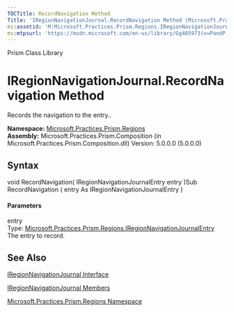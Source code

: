```yaml
---
TOCTitle: RecordNavigation Method
Title: 'IRegionNavigationJournal.RecordNavigation Method (Microsoft.Practices.Prism.Regions)'
ms:assetid: 'M:Microsoft.Practices.Prism.Regions.IRegionNavigationJournal.RecordNavigation(Microsoft.Practices.Prism.Regions.IRegionNavigationJournalEntry)'
ms:mtpsurl: 'https://msdn.microsoft.com/en-us/library/Gg405973(v=PandP.50)'
---
```


Prism Class Library

IRegionNavigationJournal.RecordNavigation Method
====================================================

Records the navigation to the entry..

**Namespace:** [Microsoft.Practices.Prism.Regions](https://msdn.microsoft.com/n:microsoft.practices.prism.regions)
**Assembly:** Microsoft.Practices.Prism.Composition (in Microsoft.Practices.Prism.Composition.dll) Version: 5.0.0.0 (5.0.0.0)

## Syntax


<span id="syntaxToggle"></span>void RecordNavigation( IRegionNavigationJournalEntry entry )Sub RecordNavigation ( entry As IRegionNavigationJournalEntry )
#### Parameters

entry  
Type: [Microsoft.Practices.Prism.Regions.IRegionNavigationJournalEntry](https://msdn.microsoft.com/t:microsoft.practices.prism.regions.iregionnavigationjournalentry)
The entry to record.

See Also
--------


[IRegionNavigationJournal Interface](https://msdn.microsoft.com/t:microsoft.practices.prism.regions.iregionnavigationjournal)

[IRegionNavigationJournal Members](https://msdn.microsoft.com/allmembers.t:microsoft.practices.prism.regions.iregionnavigationjournal)

[Microsoft.Practices.Prism.Regions Namespace](https://msdn.microsoft.com/n:microsoft.practices.prism.regions)
